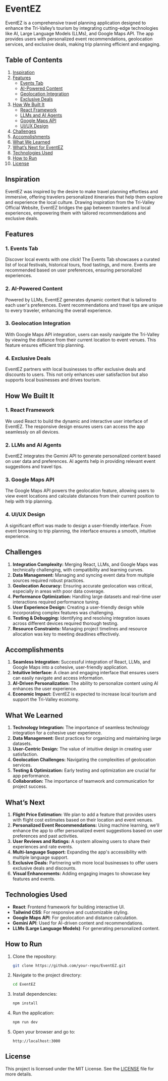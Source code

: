 
# EventEZ

EventEZ is a comprehensive travel planning application designed to enhance the Tri-Valley’s tourism by integrating cutting-edge technologies like AI, Large Language Models (LLMs), and Google Maps API. The app provides users with personalized event recommendations, geolocation services, and exclusive deals, making trip planning efficient and engaging.

## Table of Contents

1. [Inspiration](#inspiration)
2. [Features](#features)
   - [Events Tab](#events-tab)
   - [AI-Powered Content](#ai-powered-content)
   - [Geolocation Integration](#geolocation-integration)
   - [Exclusive Deals](#exclusive-deals)
3. [How We Built It](#how-we-built-it)
   - [React Framework](#react-framework)
   - [LLMs and AI Agents](#llms-and-ai-agents)
   - [Google Maps API](#google-maps-api)
   - [UI/UX Design](#uiux-design)
4. [Challenges](#challenges)
5. [Accomplishments](#accomplishments)
6. [What We Learned](#what-we-learned)
7. [What’s Next for EventEZ](#whats-next)
8. [Technologies Used](#technologies-used)
9. [How to Run](#how-to-run)
10. [License](#license)

## Inspiration

EventEZ was inspired by the desire to make travel planning effortless and immersive, offering travelers personalized itineraries that help them explore and experience the local culture. Drawing inspiration from the Tri-Valley Official Website, EventEZ bridges the gap between travelers and local experiences, empowering them with tailored recommendations and exclusive deals.

## Features

### 1. Events Tab

Discover local events with one click! The Events Tab showcases a curated list of local festivals, historical tours, food tastings, and more. Events are recommended based on user preferences, ensuring personalized experiences.

### 2. AI-Powered Content

Powered by LLMs, EventEZ generates dynamic content that is tailored to each user's preferences. Event recommendations and travel tips are unique to every traveler, enhancing the overall experience.

### 3. Geolocation Integration

With Google Maps API integration, users can easily navigate the Tri-Valley by viewing the distance from their current location to event venues. This feature ensures efficient trip planning.

### 4. Exclusive Deals

EventEZ partners with local businesses to offer exclusive deals and discounts to users. This not only enhances user satisfaction but also supports local businesses and drives tourism.

## How We Built It

### 1. React Framework

We used React to build the dynamic and interactive user interface of EventEZ. The responsive design ensures users can access the app seamlessly on all devices.

### 2. LLMs and AI Agents

EventEZ integrates the Gemini API to generate personalized content based on user data and preferences. AI agents help in providing relevant event suggestions and travel tips.

### 3. Google Maps API

The Google Maps API powers the geolocation feature, allowing users to view event locations and calculate distances from their current position to help with trip planning.

### 4. UI/UX Design

A significant effort was made to design a user-friendly interface. From event browsing to trip planning, the interface ensures a smooth, intuitive experience.

## Challenges

1. **Integration Complexity:** Merging React, LLMs, and Google Maps was technically challenging, with compatibility and learning curves.
2. **Data Management:** Managing and syncing event data from multiple sources required robust practices.
3. **Geolocation Accuracy:** Ensuring accurate geolocation was critical, especially in areas with poor data coverage.
4. **Performance Optimization:** Handling large datasets and real-time user interactions required performance tuning.
5. **User Experience Design:** Creating a user-friendly design while incorporating complex features was challenging.
6. **Testing & Debugging:** Identifying and resolving integration issues across different devices required thorough testing.
7. **Resource Constraints:** Managing project timelines and resource allocation was key to meeting deadlines effectively.

## Accomplishments

1. **Seamless Integration:** Successful integration of React, LLMs, and Google Maps into a cohesive, user-friendly application.
2. **Intuitive Interface:** A clean and engaging interface that ensures users can easily navigate and access information.
3. **AI-Driven Personalization:** The ability to personalize content using AI enhances the user experience.
4. **Economic Impact:** EventEZ is expected to increase local tourism and support the Tri-Valley economy.

## What We Learned

1. **Technology Integration:** The importance of seamless technology integration for a cohesive user experience.
2. **Data Management:** Best practices for organizing and maintaining large datasets.
3. **User-Centric Design:** The value of intuitive design in creating user satisfaction.
4. **Geolocation Challenges:** Navigating the complexities of geolocation services.
5. **Testing & Optimization:** Early testing and optimization are crucial for app performance.
6. **Collaboration:** The importance of teamwork and communication for project success.

## What’s Next

1. **Flight Price Estimation:** We plan to add a feature that provides users with flight cost estimates based on their location and event venues.
2. **Personalized Event Recommendations:** Using machine learning, we'll enhance the app to offer personalized event suggestions based on user preferences and past activities.
3. **User Reviews and Ratings:** A system allowing users to share their experiences and rate events.
4. **Multi-language Support:** Expanding the app's accessibility with multiple language support.
5. **Exclusive Deals:** Partnering with more local businesses to offer users exclusive deals and discounts.
6. **Visual Enhancements:** Adding engaging images to showcase key features and events.

## Technologies Used

- **React**: Frontend framework for building interactive UI.
- **Tailwind CSS**: For responsive and customizable styling.
- **Google Maps API**: For geolocation and distance calculation.
- **Gemini API**: Used for AI-driven content and recommendations.
- **LLMs (Large Language Models)**: For generating personalized content.

## How to Run

1. Clone the repository:

   ```bash
   git clone https://github.com/your-repo/EventEZ.git
   ```

2. Navigate to the project directory:

   ```bash
   cd EventEZ
   ```

3. Install dependencies:

   ```bash
   npm install
   ```

4. Run the application:

   ```bash
   npm run dev
   ```

5. Open your browser and go to:

   ```
   http://localhost:3000
   ```

## License

This project is licensed under the MIT License. See the [LICENSE](LICENSE) file for more details.

